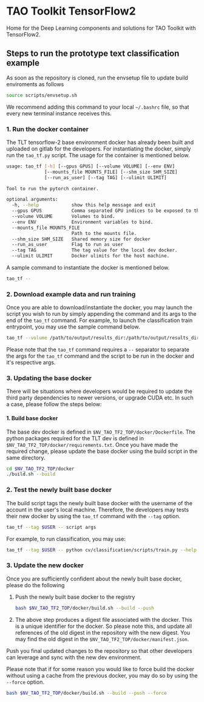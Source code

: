 # TAO Toolkit TensorFlow2

Home for the Deep Learning components and solutions for TAO Toolkit with TensorFlow2.

## Steps to run the prototype text classification example

As soon as the repository is cloned, run the envsetup file to update build enviroments as follows

```sh
source scripts/envsetup.sh
```

We recommend adding this command to your local `~/.bashrc` file, so that every new terminal instance receives this.

### 1. Run the docker container

The TLT tensorflow-2 base environment docker has already been built and uploaded on gitlab for the developers. For instantiating the docker, simply run the `tao_tf.py` script. The usage for the container is mentioned below.

```sh
usage: tao_tf [-h] [--gpus GPUS] [--volume VOLUME] [--env ENV]
              [--mounts_file MOUNTS_FILE] [--shm_size SHM_SIZE]
              [--run_as_user] [--tag TAG] [--ulimit ULIMIT]

Tool to run the pytorch container.

optional arguments:
  -h, --help            show this help message and exit
  --gpus GPUS           Comma separated GPU indices to be exposed to the docker.
  --volume VOLUME       Volumes to bind.
  --env ENV             Environment variables to bind.
  --mounts_file MOUNTS_FILE
                        Path to the mounts file.
  --shm_size SHM_SIZE   Shared memory size for docker
  --run_as_user         Flag to run as user
  --tag TAG             The tag value for the local dev docker.
  --ulimit ULIMIT       Docker ulimits for the host machine.

```

A sample command to instantiate the docker is mentioned below.

```sh
tao_tf -- 
```

### 2. Download example data and run training

Once you are able to download/instantiate the docker, you may launch the script you wish to run by simply appending the command and its args to the end of the `tao_tf` command. For example, to launch the classification train entrypoint, you may use the sample command below.

```sh
tao_tf --volume /path/to/output/results_dir:/path/to/output/results_dir -- python cv/classification/scripts/train.py
```

Please note that the `tao_tf` command requires a `--` separator to separate the args for the `tao_tf` command and the script to be run in the docker and it's respective args.

### 3. Updating the base docker

There will be situations where developers would be required to update the third party dependencies to newer versions, or upgrade CUDA etc. In such a case, please follow the steps below:

#### 1. Build base docker

The base dev docker is defined in `$NV_TAO_TF2_TOP/docker/Dockerfile`. The python packages required for the TLT dev is defined in `$NV_TAO_TF2_TOP/docker/requirements.txt`. Once you have made the required change, please update the base docker using the build script in the same directory.

```sh
cd $NV_TAO_TF2_TOP/docker
./build.sh --build
```

### 2. Test the newly built base docker

The build script tags the newly built base docker with the username of the account in the user's local machine. Therefore, the developers may tests their new docker by using the `tao_tf` command with the `--tag` option.

```sh
tao_tf --tag $USER -- script args
```

For example, to run classification, you may use:

```sh
tao_tf --tag $USER -- python cv/classification/scripts/train.py --help
```

### 3. Update the new docker

Once you are sufficiently confident about the newly built base docker, please do the following

1. Push the newly built base docker to the registry

    ```sh
    bash $NV_TAO_TF2_TOP/docker/build.sh --build --push
    ```

2. The above step produces a digest file associated with the docker. This is a unique identifier for the docker. So please note this, and update all references of the old digest in the repository with the new digest. You may find the old digest in the `$NV_TAO_TF2_TOP/docker/manifest.json`.

Push you final updated changes to the repository so that other developers can leverage and sync with the new dev environment.

Please note that if for some reason you would like to force build the docker without using a cache from the previous docker, you may do so by using the `--force` option.

```sh
bash $NV_TAO_TF2_TOP/docker/build.sh --build --push --force
```
